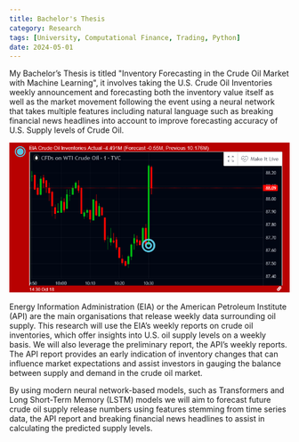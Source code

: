 ```yaml
---
title: Bachelor's Thesis
category: Research
tags: [University, Computational Finance, Trading, Python]
date: 2024-05-01
---
```


My Bachelor’s Thesis is titled "Inventory Forecasting in the Crude Oil Market with Machine Learning", it involves taking the U.S. Crude Oil Inventories weekly announcement and forecasting both the inventory value itself as well as the market movement following the event using a neural network that takes multiple features including natural language such as breaking financial news headlines into account to improve forecasting accuracy of U.S. Supply levels of Crude Oil.

![EIA Release Numbers & Market Movement on October 18th 2023.](../images/post-images/eia-release.png)

Energy Information Administration (EIA) or the American Petroleum Institute (API) are the main organisations that release weekly data surrounding oil supply. This research will use the EIA’s weekly reports on crude oil inventories, which offer insights into U.S. oil supply levels on a weekly basis. We will also leverage the preliminary report, the API’s weekly reports. The API report provides an early indication of inventory changes that can influence market expectations and assist investors in gauging the balance between supply and demand in the crude oil market.

By using modern neural network-based models, such as Transformers and Long Short-Term Memory (LSTM) models we will aim to forecast future crude oil supply release numbers using features stemming from time series data, the API report and breaking financial news headlines to assist in calculating the predicted supply levels.